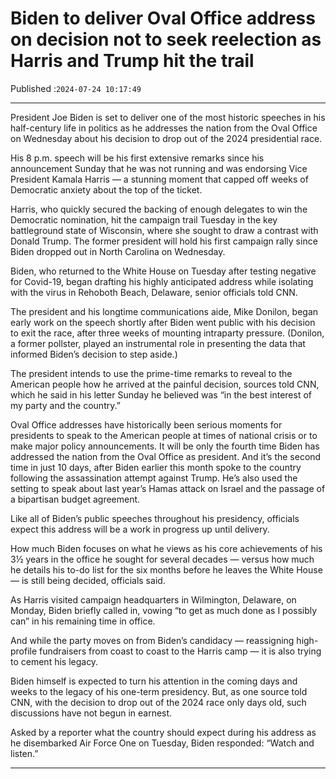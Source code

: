 # Biden to deliver Oval Office address on decision not to seek reelection as Harris and Trump hit the trail

Published :`2024-07-24 10:17:49`

---

President Joe Biden is set to deliver one of the most historic speeches in his half-century life in politics as he addresses the nation from the Oval Office on Wednesday about his decision to drop out of the 2024 presidential race.

His 8 p.m. speech will be his first extensive remarks since his announcement Sunday that he was not running and was endorsing Vice President Kamala Harris — a stunning moment that capped off weeks of Democratic anxiety about the top of the ticket.

Harris, who quickly secured the backing of enough delegates to win the Democratic nomination, hit the campaign trail Tuesday in the key battleground state of Wisconsin, where she sought to draw a contrast with Donald Trump. The former president will hold his first campaign rally since Biden dropped out in North Carolina on Wednesday.

Biden, who returned to the White House on Tuesday after testing negative for Covid-19, began drafting his highly anticipated address while isolating with the virus in Rehoboth Beach, Delaware, senior officials told CNN.

The president and his longtime communications aide, Mike Donilon, began early work on the speech shortly after Biden went public with his decision to exit the race, after three weeks of mounting intraparty pressure. (Donilon, a former pollster, played an instrumental role in presenting the data that informed Biden’s decision to step aside.)

The president intends to use the prime-time remarks to reveal to the American people how he arrived at the painful decision, sources told CNN, which he said in his letter Sunday he believed was “in the best interest of my party and the country.”

Oval Office addresses have historically been serious moments for presidents to speak to the American people at times of national crisis or to make major policy announcements. It will be only the fourth time Biden has addressed the nation from the Oval Office as president. And it’s the second time in just 10 days, after Biden earlier this month spoke to the country following the assassination attempt against Trump. He’s also used the setting to speak about last year’s Hamas attack on Israel and the passage of a bipartisan budget agreement.

Like all of Biden’s public speeches throughout his presidency, officials expect this address will be a work in progress up until delivery.

How much Biden focuses on what he views as his core achievements of his 3½ years in the office he sought for several decades — versus how much he details his to-do list for the six months before he leaves the White House — is still being decided, officials said.

As Harris visited campaign headquarters in Wilmington, Delaware, on Monday, Biden briefly called in, vowing “to get as much done as I possibly can” in his remaining time in office.

And while the party moves on from Biden’s candidacy — reassigning high-profile fundraisers from coast to coast to the Harris camp — it is also trying to cement his legacy.

Biden himself is expected to turn his attention in the coming days and weeks to the legacy of his one-term presidency. But, as one source told CNN, with the decision to drop out of the 2024 race only days old, such discussions have not begun in earnest.

Asked by a reporter what the country should expect during his address as he disembarked Air Force One on Tuesday, Biden responded: “Watch and listen.”

---

